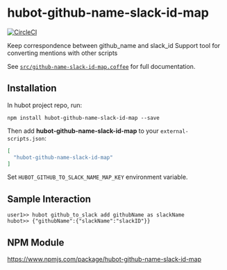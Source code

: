 # hubot-github-name-slack-id-map

[![CircleCI](https://circleci.com/gh/osdakira/hubot-github-name-slack-id-map.svg?style=svg)](https://circleci.com/gh/osdakira/hubot-github-name-slack-id-map)

Keep correspondence between github_name and slack_id
Support tool for converting mentions with other scripts

See [`src/github-name-slack-id-map.coffee`](src/github-name-slack-id-map.coffee) for full documentation.

## Installation

In hubot project repo, run:

`npm install hubot-github-name-slack-id-map --save`

Then add **hubot-github-name-slack-id-map** to your `external-scripts.json`:

```json
[
  "hubot-github-name-slack-id-map"
]
```

Set `HUBOT_GITHUB_TO_SLACK_NAME_MAP_KEY` environment variable.

## Sample Interaction

```
user1>> hubot github_to_slack add githubName as slackName
hubot>> {"githubName":{"slackName":"slackID"}}
```

## NPM Module

https://www.npmjs.com/package/hubot-github-name-slack-id-map
